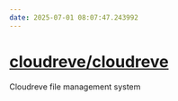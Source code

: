 ```yaml
---
date: 2025-07-01 08:07:47.243992
---
```


# [cloudreve/cloudreve](https://github.com/cloudreve/cloudreve)

Cloudreve file management system
